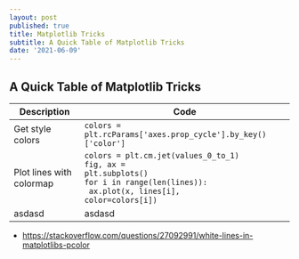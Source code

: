 ```yaml
---
layout: post
published: true
title: Matplotlib Tricks
subtitle: A Quick Table of Matplotlib Tricks
date: '2021-06-09'
---
```

## A Quick Table of Matplotlib Tricks

| Description | Code |
| ----------- | ----------- |
| Get style colors | `colors = plt.rcParams['axes.prop_cycle'].by_key()['color']`  |
| Plot lines with colormap | <code>colors = plt.cm.jet(values_0_to_1)<br>fig, ax = plt.subplots()<br>for i in range(len(lines)):<br>&nbsp;ax.plot(x, lines[i], color=colors[i])</code>|
| asdasd | asdasd |

* https://stackoverflow.com/questions/27092991/white-lines-in-matplotlibs-pcolor
